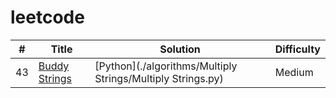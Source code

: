 # leetcode
| # | Title | Solution | Difficulty |
|---| ----- | -------- | ---------- |
|43|[Buddy Strings](https://leetcode.com/problems/multiply-strings/description/) | [Python](./algorithms/Multiply Strings/Multiply Strings.py)|Medium|
